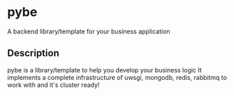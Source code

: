 # pybe
A backend library/template for your business application

## Description
pybe is a library/template to help you develop your business logic 
It implements a complete infrastructure of uwsgi, mongodb, redis, rabbitmq to work with and it's cluster ready!
